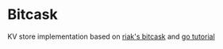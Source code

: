 # Bitcask

KV store implementation based on [riak's bitcask](https://riak.com/assets/bitcask-intro.pdf) and [go tutorial](https://github.com/avinassh/go-caskdb)

